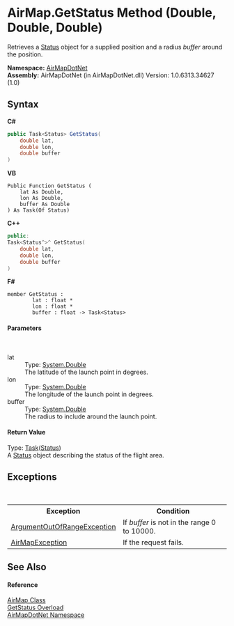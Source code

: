 # AirMap.GetStatus Method (Double, Double, Double)
 

Retrieves a <a href="ff75423a-8d6c-9dca-21af-66fff78dbb5d">Status</a> object for a supplied position and a radius *buffer* around the position.

**Namespace:**&nbsp;<a href="b5783ccd-d544-c2c9-c0be-1f622d02460a">AirMapDotNet</a><br />**Assembly:**&nbsp;AirMapDotNet (in AirMapDotNet.dll) Version: 1.0.6313.34627 (1.0)

## Syntax

**C#**<br />
``` C#
public Task<Status> GetStatus(
	double lat,
	double lon,
	double buffer
)
```

**VB**<br />
``` VB
Public Function GetStatus ( 
	lat As Double,
	lon As Double,
	buffer As Double
) As Task(Of Status)
```

**C++**<br />
``` C++
public:
Task<Status^>^ GetStatus(
	double lat, 
	double lon, 
	double buffer
)
```

**F#**<br />
``` F#
member GetStatus : 
        lat : float * 
        lon : float * 
        buffer : float -> Task<Status> 

```


#### Parameters
&nbsp;<dl><dt>lat</dt><dd>Type: <a href="http://msdn2.microsoft.com/en-us/library/643eft0t" target="_blank">System.Double</a><br />The latitude of the launch point in degrees.</dd><dt>lon</dt><dd>Type: <a href="http://msdn2.microsoft.com/en-us/library/643eft0t" target="_blank">System.Double</a><br />The longitude of the launch point in degrees.</dd><dt>buffer</dt><dd>Type: <a href="http://msdn2.microsoft.com/en-us/library/643eft0t" target="_blank">System.Double</a><br />The radius to include around the launch point.</dd></dl>

#### Return Value
Type: <a href="http://msdn2.microsoft.com/en-us/library/dd321424" target="_blank">Task</a>(<a href="ff75423a-8d6c-9dca-21af-66fff78dbb5d">Status</a>)<br />A <a href="ff75423a-8d6c-9dca-21af-66fff78dbb5d">Status</a> object describing the status of the flight area.

## Exceptions
&nbsp;<table><tr><th>Exception</th><th>Condition</th></tr><tr><td><a href="http://msdn2.microsoft.com/en-us/library/8xt94y6e" target="_blank">ArgumentOutOfRangeException</a></td><td>If *buffer* is not in the range 0 to 10000.</td></tr><tr><td><a href="d82ff8cb-4e8e-4f49-2c4c-a1d978cbdb1c">AirMapException</a></td><td>If the request fails.</td></tr></table>

## See Also


#### Reference
<a href="5026f4ac-baf9-76bd-7dc0-4a111dd014fb">AirMap Class</a><br /><a href="6c445e16-86dc-f47c-81ec-11eda9306471">GetStatus Overload</a><br /><a href="b5783ccd-d544-c2c9-c0be-1f622d02460a">AirMapDotNet Namespace</a><br />